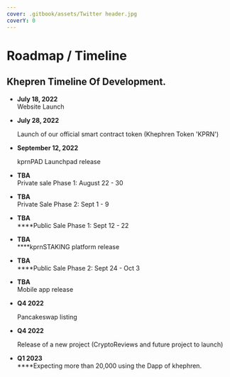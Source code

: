 ```yaml
---
cover: .gitbook/assets/Twitter header.jpg
coverY: 0
---
```


# Roadmap / Timeline

## K**hepren Timeline Of Development.**

* **July 18, 2022**\
  Website Launch
*   **July 28, 2022**

    Launch of our official smart contract token (Khephren Token 'KPRN')
*   **September 12, 2022**

    kprnPAD Launchpad release
* **TBA**\
  Private sale Phase 1: August 22 - 30
* **TBA**\
  Private Sale Phase 2: Sept 1 - 9
* **TBA**\
  ****Public Sale Phase 1: Sept 12 - 22
* **TBA**\
  ****kprnSTAKING platform release
* **TBA**\
  ****Public Sale Phase 2: Sept 24 - Oct 3
* **TBA**\
  Mobile app release
*   **Q4 2022**

    Pancakeswap listing
*   &#x20;**Q4 2022**

    Release of a new project (CryptoReviews and future project to launch)
* **Q1 2023**\
  ****Expecting more than 20,000 using the Dapp of khephren.
